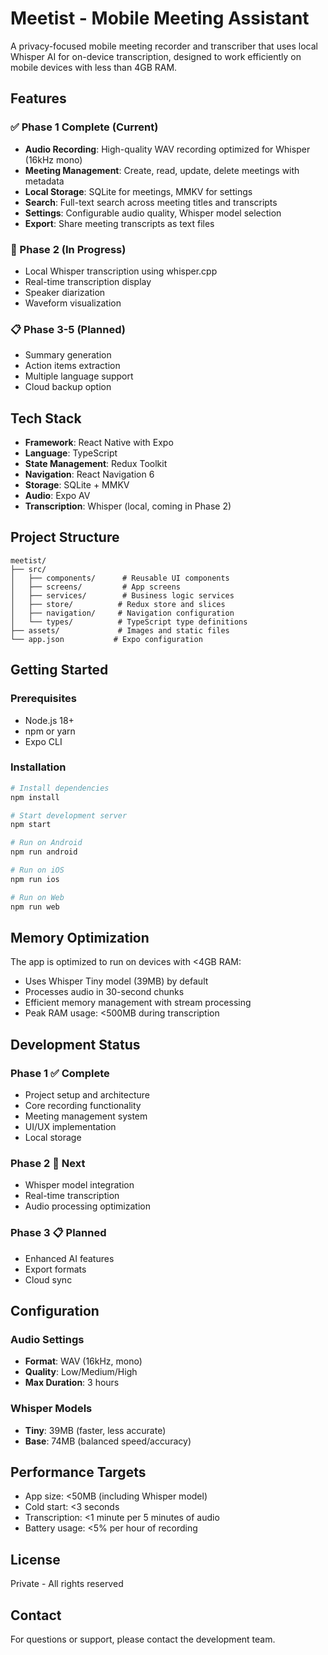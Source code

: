 # Meetist - Mobile Meeting Assistant

A privacy-focused mobile meeting recorder and transcriber that uses local Whisper AI for on-device transcription, designed to work efficiently on mobile devices with less than 4GB RAM.

## Features

### ✅ Phase 1 Complete (Current)
- **Audio Recording**: High-quality WAV recording optimized for Whisper (16kHz mono)
- **Meeting Management**: Create, read, update, delete meetings with metadata
- **Local Storage**: SQLite for meetings, MMKV for settings
- **Search**: Full-text search across meeting titles and transcripts
- **Settings**: Configurable audio quality, Whisper model selection
- **Export**: Share meeting transcripts as text files

### 🚧 Phase 2 (In Progress)
- Local Whisper transcription using whisper.cpp
- Real-time transcription display
- Speaker diarization
- Waveform visualization

### 📋 Phase 3-5 (Planned)
- Summary generation
- Action items extraction
- Multiple language support
- Cloud backup option

## Tech Stack

- **Framework**: React Native with Expo
- **Language**: TypeScript
- **State Management**: Redux Toolkit
- **Navigation**: React Navigation 6
- **Storage**: SQLite + MMKV
- **Audio**: Expo AV
- **Transcription**: Whisper (local, coming in Phase 2)

## Project Structure

```
meetist/
├── src/
│   ├── components/      # Reusable UI components
│   ├── screens/         # App screens
│   ├── services/        # Business logic services
│   ├── store/          # Redux store and slices
│   ├── navigation/     # Navigation configuration
│   └── types/          # TypeScript type definitions
├── assets/             # Images and static files
└── app.json           # Expo configuration
```

## Getting Started

### Prerequisites
- Node.js 18+
- npm or yarn
- Expo CLI

### Installation

```bash
# Install dependencies
npm install

# Start development server
npm start

# Run on Android
npm run android

# Run on iOS
npm run ios

# Run on Web
npm run web
```

## Memory Optimization

The app is optimized to run on devices with <4GB RAM:
- Uses Whisper Tiny model (39MB) by default
- Processes audio in 30-second chunks
- Efficient memory management with stream processing
- Peak RAM usage: <500MB during transcription

## Development Status

### Phase 1 ✅ Complete
- Project setup and architecture
- Core recording functionality
- Meeting management system
- UI/UX implementation
- Local storage

### Phase 2 🚧 Next
- Whisper model integration
- Real-time transcription
- Audio processing optimization

### Phase 3 📋 Planned
- Enhanced AI features
- Export formats
- Cloud sync

## Configuration

### Audio Settings
- **Format**: WAV (16kHz, mono)
- **Quality**: Low/Medium/High
- **Max Duration**: 3 hours

### Whisper Models
- **Tiny**: 39MB (faster, less accurate)
- **Base**: 74MB (balanced speed/accuracy)

## Performance Targets

- App size: <50MB (including Whisper model)
- Cold start: <3 seconds
- Transcription: <1 minute per 5 minutes of audio
- Battery usage: <5% per hour of recording

## License

Private - All rights reserved

## Contact

For questions or support, please contact the development team.